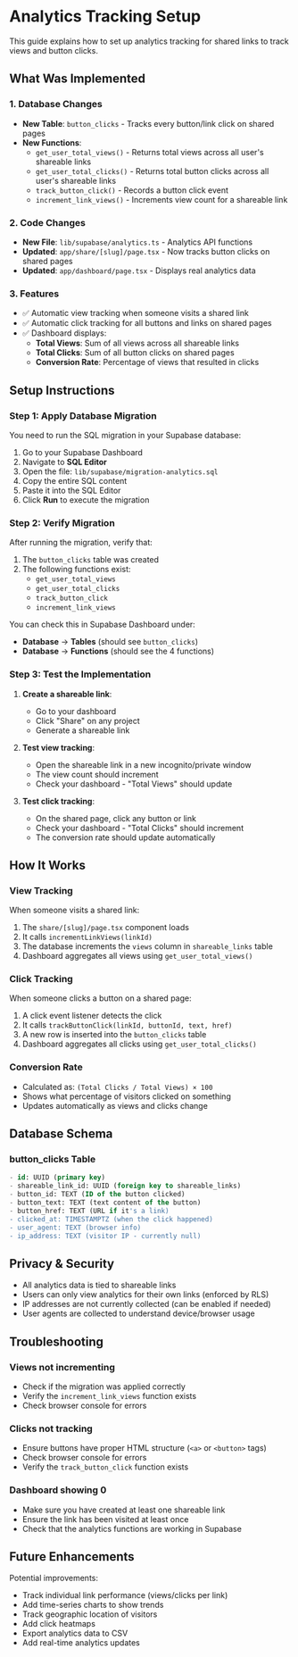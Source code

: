 # Analytics Tracking Setup

This guide explains how to set up analytics tracking for shared links to track views and button clicks.

## What Was Implemented

### 1. Database Changes
- **New Table**: `button_clicks` - Tracks every button/link click on shared pages
- **New Functions**:
  - `get_user_total_views()` - Returns total views across all user's shareable links
  - `get_user_total_clicks()` - Returns total button clicks across all user's shareable links
  - `track_button_click()` - Records a button click event
  - `increment_link_views()` - Increments view count for a shareable link

### 2. Code Changes
- **New File**: `lib/supabase/analytics.ts` - Analytics API functions
- **Updated**: `app/share/[slug]/page.tsx` - Now tracks button clicks on shared pages
- **Updated**: `app/dashboard/page.tsx` - Displays real analytics data

### 3. Features
- ✅ Automatic view tracking when someone visits a shared link
- ✅ Automatic click tracking for all buttons and links on shared pages
- ✅ Dashboard displays:
  - **Total Views**: Sum of all views across all shareable links
  - **Total Clicks**: Sum of all button clicks on shared pages
  - **Conversion Rate**: Percentage of views that resulted in clicks

## Setup Instructions

### Step 1: Apply Database Migration

You need to run the SQL migration in your Supabase database:

1. Go to your Supabase Dashboard
2. Navigate to **SQL Editor**
3. Open the file: `lib/supabase/migration-analytics.sql`
4. Copy the entire SQL content
5. Paste it into the SQL Editor
6. Click **Run** to execute the migration

### Step 2: Verify Migration

After running the migration, verify that:

1. The `button_clicks` table was created
2. The following functions exist:
   - `get_user_total_views`
   - `get_user_total_clicks`
   - `track_button_click`
   - `increment_link_views`

You can check this in Supabase Dashboard under:
- **Database** → **Tables** (should see `button_clicks`)
- **Database** → **Functions** (should see the 4 functions)

### Step 3: Test the Implementation

1. **Create a shareable link**:
   - Go to your dashboard
   - Click "Share" on any project
   - Generate a shareable link

2. **Test view tracking**:
   - Open the shareable link in a new incognito/private window
   - The view count should increment
   - Check your dashboard - "Total Views" should update

3. **Test click tracking**:
   - On the shared page, click any button or link
   - Check your dashboard - "Total Clicks" should increment
   - The conversion rate should update automatically

## How It Works

### View Tracking
When someone visits a shared link:
1. The `share/[slug]/page.tsx` component loads
2. It calls `incrementLinkViews(linkId)` 
3. The database increments the `views` column in `shareable_links` table
4. Dashboard aggregates all views using `get_user_total_views()`

### Click Tracking
When someone clicks a button on a shared page:
1. A click event listener detects the click
2. It calls `trackButtonClick(linkId, buttonId, text, href)`
3. A new row is inserted into the `button_clicks` table
4. Dashboard aggregates all clicks using `get_user_total_clicks()`

### Conversion Rate
- Calculated as: `(Total Clicks / Total Views) × 100`
- Shows what percentage of visitors clicked on something
- Updates automatically as views and clicks change

## Database Schema

### button_clicks Table
```sql
- id: UUID (primary key)
- shareable_link_id: UUID (foreign key to shareable_links)
- button_id: TEXT (ID of the button clicked)
- button_text: TEXT (text content of the button)
- button_href: TEXT (URL if it's a link)
- clicked_at: TIMESTAMPTZ (when the click happened)
- user_agent: TEXT (browser info)
- ip_address: TEXT (visitor IP - currently null)
```

## Privacy & Security

- All analytics data is tied to shareable links
- Users can only view analytics for their own links (enforced by RLS)
- IP addresses are not currently collected (can be enabled if needed)
- User agents are collected to understand device/browser usage

## Troubleshooting

### Views not incrementing
- Check if the migration was applied correctly
- Verify the `increment_link_views` function exists
- Check browser console for errors

### Clicks not tracking
- Ensure buttons have proper HTML structure (`<a>` or `<button>` tags)
- Check browser console for errors
- Verify the `track_button_click` function exists

### Dashboard showing 0
- Make sure you have created at least one shareable link
- Ensure the link has been visited at least once
- Check that the analytics functions are working in Supabase

## Future Enhancements

Potential improvements:
- Track individual link performance (views/clicks per link)
- Add time-series charts to show trends
- Track geographic location of visitors
- Add click heatmaps
- Export analytics data to CSV
- Add real-time analytics updates
